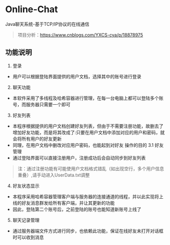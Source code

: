 # Online-Chat
Java聊天系统-基于TCP/IP协议的在线通信
> 项目分析：https://www.cnblogs.com/YXCS-cya/p/18878975

## 功能说明
1. 登录
- 用户可以根据登陆界面提供的用户文档，选择其中的账号进行登录
2. 聊天功能
- 本软件采用了多线程及哈希容器进行管理，在每一台电脑上都可以登陆多个账号，而服务器只需要一个即可
3. 好友列表
- 本程序根据提供的用户文档创建好友列表，但由于不需要注册功能，故删去了增加好友功能，而是将其改成了:只要在用户文档中添加对应的用户和密码，就会将所有用户的好友更新
- 同理，在用户文档中删改对应用户密码，也能起到对好友 操作的目的
3.1 好友管理
- 通过登陆界面可以直接注册用户，注册成功后会自动同步到好友列表
> 注：通过注册功能有可能使用户文档格式错乱（如出现空行，多个用户信息重叠）,请手动进入UserData.txt调整
4. 好友状态显示
- 本程序采用哈希容器管理客户端与服务器的连接通道的线程，并以此实现将上线的好友消息群发给所有客户端，并让其更新的功能
- 因此，登陆第二个账号后，之前登陆的账号也能知道新账号上线了
5. 聊天记录管理
- 通过服务器端文件方式进行同步，也依赖此功能，保证在线好友未打开对话框时可以收到消息
